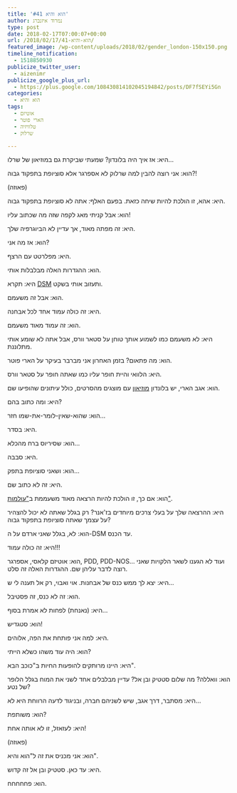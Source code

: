 ```yaml
---
title: 'הוא והיא #41'
author: נמרוד איזנברג
type: post
date: 2018-02-17T07:00:07+00:00
url: /2018/02/17/הוא-והיא-41/
featured_image: /wp-content/uploads/2018/02/gender_london-150x150.png
timeline_notification:
  - 1518850930
publicize_twitter_user:
  - aizenimr
publicize_google_plus_url:
  - https://plus.google.com/108430814102045194842/posts/DF7fSEYi5Gn
categories:
  - הוא והיא
tags:
  - אוטיזם
  - הארי פוטר
  - טלוויזיה
  - שרלוק

---
```

היא: אז איך היה בלונדון? שמעתי שביקרת גם במוזיאון של שרלו&#8230;

הוא: אני רוצה להבין למה שרלוק לא אספרגר אלא סוציופת בתפקוד גבוה?!

(פאוזה)

היא: אהא, זו הולכת להיות שיחה כזאת. בפעם האלף: אתה לא סוציופת בתפקוד גבוה.

הוא: אבל קניתי מאג לקפה שזה מה שכתוב עליו!

היא: זה מפתה מאוד, אך עדיין לא הביוגרפיה שלך.

הוא: אז מה אני?

היא: מפלרטט עם הרצף.

הוא: ההגדרות האלה מבלבלות אותי.

היא: תקרא [DSM][1] ותעזוב אותי בשקט.

הוא: אבל זה משעמם.

היא: זה כולה עמוד אחד לכל אבחנה.

הוא: זה עמוד מאוד משעמם.

היא: לא משעמם כמו לשמוע אותך טוחן על סטאר וורס, אבל אתה לא שומע אותי מתלוננת.

הוא: מה פתאום? בזמן האחרון אני מברבר בעיקר על הארי פוטר.

היא: הלוואי והיית חופר עליו כמו שאתה חופר על סטאר וורס.

הוא: אגב הארי, יש בלונדון [מוזיאון][2] עם מוצגים מהסרטים, כולל עיתונים שהופיעו שם.

היא: ומה כתוב בהם?

הוא: שהוא-שאין-לומר-את-שמו חזר&#8230;

היא: בסדר.

הוא: שסיריוס ברח מהכלא&#8230;

היא: סבבה.

הוא: ושאני סוציופת בתפק&#8230;

היא: זה לא כתוב שם.

הוא: אם כך, זו הולכת להיות הרצאה מאוד משעממת ב["עולמות"][3].

היא: ההרצאה שלך על בעלי צרכים מיוחדים בז'אנר? רק בגלל שאתה לא יכול להצהיר על עצמך שאתה סוציופת בתפקוד גבוה?

הוא: לא, בגלל שאני ארדם על ה-DSM עד הכנס.

היא: זה כולה עמוד!!!

הוא: אוטיזם קלאסי, אספרגר, PDD, PDD-NOS&#8230; ועוד לא הגענו לשאר הלקויות שאני רוצה לדבר עליהן שם. ההגדרות האלה זה סלט.

היא: יצא לך ממש כנס של אבחנות. אוי ואבוי, רק אל תענה לי ש&#8230;

הוא: זה לא כנס, זה פסטיבל.

היא: (נאנחת) לפחות לא אמרת בסוף&#8230;

הוא: סטגדיש!

היא: למה אני פותחת את הפה, אלוהים.

הוא: היה עוד משהו כשלא הייתי?

היא: היינו מרותקים להופעות החיות ב"כוכב הבא".

הוא: וואללה? מה שלום סטטיק ובן אל? עדיין מבלבלים אחד לשני את המוח בגלל הלופר של נטע?

היא: מסתבר, דרך אגב, שיש לשניהם חברה, ובניגוד לדעה הרווחת היא לא&#8230;

הוא: משותפת?

היא: לעזאזל, זו לא אותה אחת!

(פאוזה)

הוא: אני מכניס את זה ל"הוא והיא".

היא: עד כאן. סטטיק ובן אל זה קדוש.

הוא: פחחחחח.

 [1]: https://www.psychiatry.org/psychiatrists/practice/dsm
 [2]: http://store.minalima.com/
 [3]: http://2018.olamot-con.org.il/